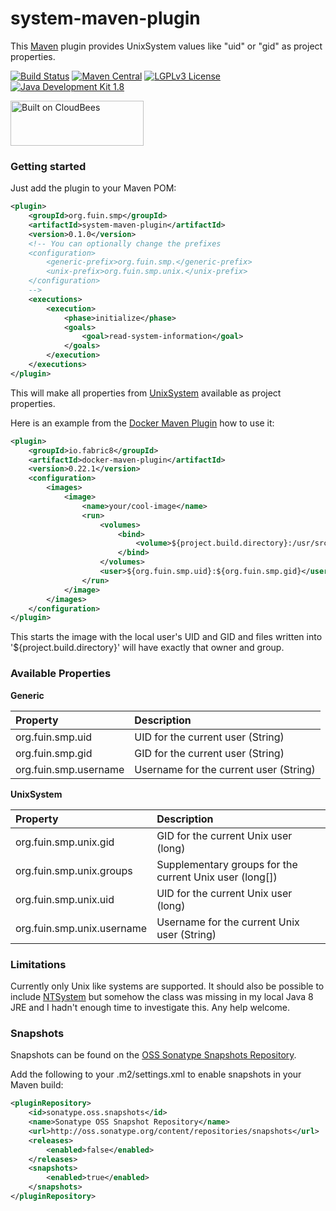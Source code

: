 # system-maven-plugin
This [Maven](https://maven.apache.org/) plugin provides UnixSystem values like "uid" or "gid" as project properties.

[![Build Status](https://fuin-org.ci.cloudbees.com/job/system-maven-plugin/badge/icon)](https://fuin-org.ci.cloudbees.com/job/system-maven-plugin/)
[![Maven Central](https://maven-badges.herokuapp.com/maven-central/org.fuin.smp/system-maven-plugin/badge.svg)](https://maven-badges.herokuapp.com/maven-central/org.fuin.smp/system-maven-plugin/)
[![LGPLv3 License](http://img.shields.io/badge/license-LGPLv3-blue.svg)](https://www.gnu.org/licenses/lgpl.html)
[![Java Development Kit 1.8](https://img.shields.io/badge/JDK-1.8-green.svg)](http://www.oracle.com/technetwork/java/javase/downloads/jdk8-downloads-2133151.html)

<a href="https://fuin-org.ci.cloudbees.com/job/system-maven-plugin"><img src="http://www.fuin.org/images/Button-Built-on-CB-1.png" width="213" height="72" border="0" alt="Built on CloudBees"/></a>

### Getting started
Just add the plugin to your Maven POM:
```xml
<plugin>
	<groupId>org.fuin.smp</groupId>
	<artifactId>system-maven-plugin</artifactId>
	<version>0.1.0</version>
	<!-- You can optionally change the prefixes
	<configuration>
		<generic-prefix>org.fuin.smp.</generic-prefix>
		<unix-prefix>org.fuin.smp.unix.</unix-prefix>
	</configuration>
	-->
	<executions>
		<execution>
			<phase>initialize</phase>
			<goals>
				<goal>read-system-information</goal>
			</goals>
		</execution>
	</executions>
</plugin>
```
This will make all properties from [UnixSystem](https://docs.oracle.com/javase/8/docs/jre/api/security/jaas/spec/com/sun/security/auth/module/UnixSystem.html) available as project properties.

Here is an example from the [Docker Maven Plugin](https://github.com/fabric8io/docker-maven-plugin) how to use it:
```xml
<plugin>
	<groupId>io.fabric8</groupId>
	<artifactId>docker-maven-plugin</artifactId>
	<version>0.22.1</version>
	<configuration>
		<images>
			<image>
				<name>your/cool-image</name>
				<run>
					<volumes>
						<bind>
							<volume>${project.build.directory}:/usr/src/result</volume>
						</bind>
					</volumes>
					<user>${org.fuin.smp.uid}:${org.fuin.smp.gid}</user>
				</run>
			</image>
		</images>
	</configuration>
</plugin>
```
This starts the image with the local user's UID and GID and files written into '${project.build.directory}' will have exactly that owner and group.

### Available Properties

**Generic**

| Property | Description |
|:---------|:------------|
| org.fuin.smp.uid | UID for the current user (String) |
| org.fuin.smp.gid | GID for the current user (String) |
| org.fuin.smp.username | Username for the current user (String) |


**UnixSystem**

| Property | Description |
|:---------|:------------|
| org.fuin.smp.unix.gid | GID for the current Unix user (long) |
| org.fuin.smp.unix.groups | Supplementary groups for the current Unix user (long[]) |
| org.fuin.smp.unix.uid | UID for the current Unix user (long) |
| org.fuin.smp.unix.username | Username for the current Unix user (String) |



### Limitations

Currently only Unix like systems are supported. It should also be possible to include [NTSystem](https://docs.oracle.com/javase/8/docs/jre/api/security/jaas/spec/com/sun/security/auth/module/NTSystem.html) 
but somehow the class was missing in my local Java 8 JRE and I hadn't enough time to investigate this. Any help welcome.

### Snapshots

Snapshots can be found on the [OSS Sonatype Snapshots Repository](http://oss.sonatype.org/content/repositories/snapshots/org/fuin "Snapshot Repository"). 

Add the following to your .m2/settings.xml to enable snapshots in your Maven build:

```xml
<pluginRepository>
    <id>sonatype.oss.snapshots</id>
    <name>Sonatype OSS Snapshot Repository</name>
    <url>http://oss.sonatype.org/content/repositories/snapshots</url>
    <releases>
        <enabled>false</enabled>
    </releases>
    <snapshots>
        <enabled>true</enabled>
    </snapshots>
</pluginRepository>
```
